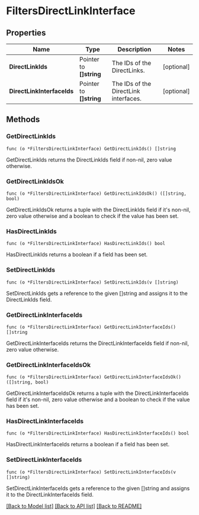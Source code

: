 # FiltersDirectLinkInterface

## Properties

Name | Type | Description | Notes
------------ | ------------- | ------------- | -------------
**DirectLinkIds** | Pointer to **[]string** | The IDs of the DirectLinks. | [optional] 
**DirectLinkInterfaceIds** | Pointer to **[]string** | The IDs of the DirectLink interfaces. | [optional] 

## Methods

### GetDirectLinkIds

`func (o *FiltersDirectLinkInterface) GetDirectLinkIds() []string`

GetDirectLinkIds returns the DirectLinkIds field if non-nil, zero value otherwise.

### GetDirectLinkIdsOk

`func (o *FiltersDirectLinkInterface) GetDirectLinkIdsOk() ([]string, bool)`

GetDirectLinkIdsOk returns a tuple with the DirectLinkIds field if it's non-nil, zero value otherwise
and a boolean to check if the value has been set.

### HasDirectLinkIds

`func (o *FiltersDirectLinkInterface) HasDirectLinkIds() bool`

HasDirectLinkIds returns a boolean if a field has been set.

### SetDirectLinkIds

`func (o *FiltersDirectLinkInterface) SetDirectLinkIds(v []string)`

SetDirectLinkIds gets a reference to the given []string and assigns it to the DirectLinkIds field.

### GetDirectLinkInterfaceIds

`func (o *FiltersDirectLinkInterface) GetDirectLinkInterfaceIds() []string`

GetDirectLinkInterfaceIds returns the DirectLinkInterfaceIds field if non-nil, zero value otherwise.

### GetDirectLinkInterfaceIdsOk

`func (o *FiltersDirectLinkInterface) GetDirectLinkInterfaceIdsOk() ([]string, bool)`

GetDirectLinkInterfaceIdsOk returns a tuple with the DirectLinkInterfaceIds field if it's non-nil, zero value otherwise
and a boolean to check if the value has been set.

### HasDirectLinkInterfaceIds

`func (o *FiltersDirectLinkInterface) HasDirectLinkInterfaceIds() bool`

HasDirectLinkInterfaceIds returns a boolean if a field has been set.

### SetDirectLinkInterfaceIds

`func (o *FiltersDirectLinkInterface) SetDirectLinkInterfaceIds(v []string)`

SetDirectLinkInterfaceIds gets a reference to the given []string and assigns it to the DirectLinkInterfaceIds field.


[[Back to Model list]](../README.md#documentation-for-models) [[Back to API list]](../README.md#documentation-for-api-endpoints) [[Back to README]](../README.md)


